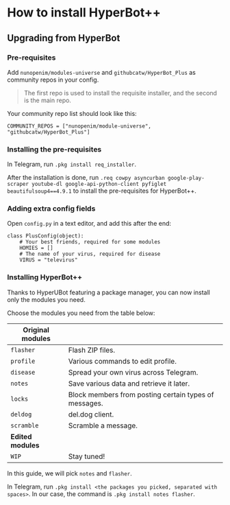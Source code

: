 # How to install HyperBot++
## Upgrading from HyperBot
### Pre-requisites
Add `nunopenim/modules-universe` and `githubcatw/HyperBot_Plus` as community repos in your config.

> The first repo is used to install the requisite installer, and the second is the main repo.

Your community repo list should look like this:

`COMMUNITY_REPOS = ["nunopenim/module-universe", "githubcatw/HyperBot_Plus"]`
### Installing the pre-requisites
In Telegram, run `.pkg install req_installer`.

After the installation is done, run `.req cowpy asyncurban google-play-scraper youtube-dl google-api-python-client pyfiglet beautifulsoup4==4.9.1` to install the pre-requisites for HyperBot++.

### Adding extra config fields
Open `config.py` in a text editor, and add this after the end:
```
class PlusConfig(object):
    # Your best friends, required for some modules
    HOMIES = []
    # The name of your virus, required for disease
    VIRUS = "televirus"
```

### Installing HyperBot++
Thanks to HyperUBot featuring a package manager, you can now install only the modules you need.

Choose the modules you need from the table below:

|**Original modules**||
|-----|-----|
|`flasher`|Flash ZIP files.|
|`profile`|Various commands to edit profile.|
|`disease`|Spread your own virus across Telegram.|
|`notes`|Save various data and retrieve it later.|
|`locks`|Block members from posting certain types of messages.|
|`deldog`|del.dog client.|
|`scramble`|Scramble a message.|
|**Edited modules**||
|`WIP`|Stay tuned!|

In this guide, we will pick `notes` and `flasher`.

In Telegram, run `.pkg install <the packages you picked, separated with spaces>`. In our case, the command is `.pkg install notes flasher`.
